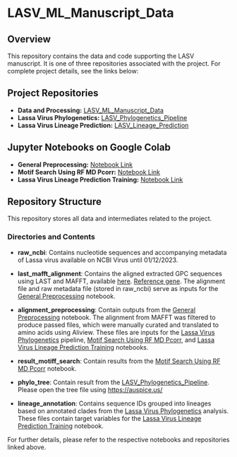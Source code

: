 # LASV_ML_Manuscript_Data

## Overview
This repository contains the data and code supporting the LASV manuscript. It is one of three repositories associated with the project. For complete project details, see the links below:

## Project Repositories
- **Data and Processing:** [LASV_ML_Manuscript_Data](https://github.com/JoiRichi/LASV_ML_manuscript_data)
- **Lassa Virus Phylogenetics:** [LASV_Phylogenetics_Pipeline](https://github.com/JoiRichi/LASV_phylogenetics_pipeline)
- **Lassa Virus Lineage Prediction:** [LASV_Lineage_Prediction](https://github.com/JoiRichi/LASV_lineage_pred)

## Jupyter Notebooks on Google Colab
- **General Preprocessing:** [Notebook Link](https://colab.research.google.com/drive/1JOgS2-dDoQ7OPHPcXm3AIBDnGQAFxIyR)
- **Motif Search Using RF MD Pcorr:** [Notebook Link](https://colab.research.google.com/drive/1M1yYB65MOWUpMYcn24Jfm6jvZZ13QJ6l)
- **Lassa Virus Lineage Prediction Training:** [Notebook Link](https://colab.research.google.com/drive/1G0lEjuvPR07bcb181Rfhm-S0WenMFSmR)

## Repository Structure
This repository stores all data and intermediates related to the project.

### Directories and Contents

- **raw_ncbi**: Contains nucleotide sequences and accompanying metadata of Lassa virus  available on NCBI Virus until 01/12/2023.
  
- **last_mafft_alignment**: Contains the aligned extracted GPC sequences using LAST and MAFFT, available [here](https://mafft.cbrc.jp/alignment/server/specificregion-last.html). [Reference gene](https://github.com/JoiRichi/LASV_phylogenetics_pipeline/blob/main/config/gly_ref_LASV.gb). The alignment file and raw metadata file (stored in raw_ncbi) serve as inputs for the [General Preprocessing](https://colab.research.google.com/drive/1JOgS2-dDoQ7OPHPcXm3AIBDnGQAFxIyR) notebook.
  
- **alignment_preprocessing**: Contain outputs from the [General Preprocessing](https://colab.research.google.com/drive/1JOgS2-dDoQ7OPHPcXm3AIBDnGQAFxIyR) notebook. The alignment from MAFFT was filtered to produce passed files, which were manually curated and translated to amino acids using Aliview. These files are inputs for the [Lassa Virus Phylogenetics](https://github.com/JoiRichi/LASV_phylogenetics_pipeline) pipeline, [Motif Search Using RF MD Pcorr](https://colab.research.google.com/drive/1M1yYB65MOWUpMYcn24Jfm6jvZZ13QJ6l), and [Lassa Virus Lineage Prediction Training](https://colab.research.google.com/drive/1G0lEjuvPR07bcb181Rfhm-S0WenMFSmR) notebooks.
  
- **result_motiff_search**: Contain results from the [Motif Search Using RF MD Pcorr](https://colab.research.google.com/drive/1M1yYB65MOWUpMYcn24Jfm6jvZZ13QJ6l) notebook.

- **phylo_tree**: Contain result from the [LASV_Phylogenetics_Pipeline](https://github.com/JoiRichi/LASV_phylogenetics_pipeline). Please open the tree file using https://auspice.us/
  
- **lineage_annotation**: Contains sequence IDs grouped into lineages based on annotated clades from the [Lassa Virus Phylogenetics](https://github.com/JoiRichi/LASV_phylogenetics_pipeline) analysis. These files contain target variables for the [Lassa Virus Lineage Prediction Training](https://colab.research.google.com/drive/1G0lEjuvPR07bcb181Rfhm-S0WenMFSmR) notebook.

For further details, please refer to the respective notebooks and repositories linked above.
